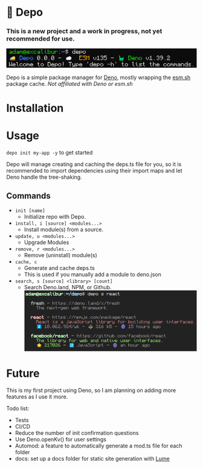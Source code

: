 # 🚚 Depo

### This is a new project and a work in progress, not yet recommended for use.

![depo header](docs/images/depo-header.png)

Depo is a simple package manager for [Deno](https://deno.land/), mostly wrapping
the [esm.sh](https://esm.sh/) package cache. _Not affiliated with Deno or
esm.sh_

# Installation

# Usage

`depo init my-app -y` to get started

Depo will manage creating and caching the deps.ts file for you, so it is recommended to import dependencies using their import maps and let Deno handle
the tree-shaking.

## Commands

- ```init [name]```
  - Initialize repo with Depo.
- ```install, i [source] <modules...>```
  - Install module(s) from a source.
- ```update, u <modules...>```
  - Upgrade Modules
- ```remove, r <modules...>``` 
  - Remove (uninstall) module(s)
- ```cache, c```
  - Generate and cache deps.ts
  - This is used if you manually add a module to deno.json
- ```search, s [source] <library> [count]```
  - Search Deno.land, NPM, or Github.
    ![depo search](docs/images/depo-search.png)

# Future

This is my first project using Deno, so I am planning on adding more features as
I use it more.

Todo list:

- Tests
- CI/CD
- Reduce the number of init confirmation questions
- Use Deno.openKv() for user settings
- Automod: a feature to automatically generate a mod.ts file for each folder
- docs: set up a docs folder for static site generation with
  [Lume](https://lume.land/)
